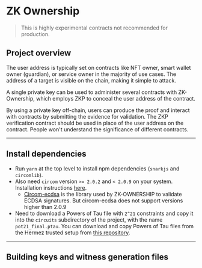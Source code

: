 # ZK Ownership

> This is highly experimental contracts not recommended for production.

## Project overview

The user address is typically set on contracts like NFT owner, smart wallet owner (guardian), or service owner in the majority of use cases. The address of a target is visible on the chain, making it simple to attack.

A single private key can be used to administer several contracts with ZK-Ownership, which employs ZKP to conceal the user address of the contract.

By using a private key off-chain, users can produce the proof and interact with contracts by submitting the evidence for validation. The ZKP verification contract should be used in place of the user address on the contract. People won't understand the significance of different contracts.

---

## Install dependencies

- Run `yarn` at the top level to install npm dependencies (`snarkjs` and `circomlib`).
- Also need `circom` version `>= 2.0.2` and `< 2.0.9` on your system. Installation instructions [here](https://docs.circom.io/getting-started/installation/).
  - [Circom-ecdsa](https://github.com/0xPARC/circom-ecdsa) is the library used by ZK-OWNERSHIP to validate ECDSA signatures. But circom-ecdsa does not support versions higher than 2.0.9
- Need to download a Powers of Tau file with `2^21` constraints and copy it into the `circuits` subdirectory of the project, with the name `pot21_final.ptau`. You can download and copy Powers of Tau files from the Hermez trusted setup from [this repository](https://github.com/iden3/snarkjs#7-prepare-phase-2).

---

## Building keys and witness generation files
